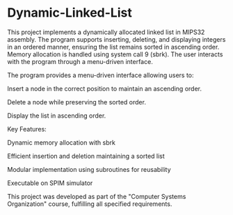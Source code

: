# Dynamic-Linked-List
This project implements a dynamically allocated linked list in MIPS32 assembly. The program supports inserting, deleting, and displaying integers in an ordered manner, ensuring the list remains sorted in ascending order. Memory allocation is handled using system call 9 (sbrk). The user interacts with the program through a menu-driven interface.


The program provides a menu-driven interface allowing users to:

  Insert a node in the correct position to maintain an ascending order.
  
  Delete a node while preserving the sorted order.
  
  Display the list in ascending order.
  
Key Features:

  Dynamic memory allocation with sbrk

  Efficient insertion and deletion maintaining a sorted list
  
  Modular implementation using subroutines for reusability
  
  Executable on SPIM simulator

  
This project was developed as part of the "Computer Systems Organization" course, fulfilling all specified requirements.
